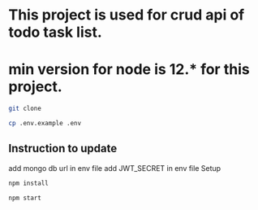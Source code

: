 # This project is used for crud api of todo task list.

# min version for node is 12.* for this project.
```bash
git clone
```
```bash
cp .env.example .env
```
## Instruction to update
add mongo db url in env file 
add JWT_SECRET  in env file 
Setup 
```bash
npm install
```
```bash
npm start
```